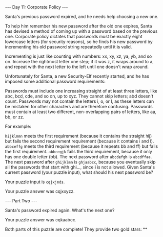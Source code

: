 --- Day 11: Corporate Policy ---

Santa's previous password expired, and he needs help choosing a new one.

To help him remember his new password after the old one expires,
Santa has devised a method of coming up with a password based on the previous one.
Corporate policy dictates that passwords must be exactly eight lowercase letters
(for security reasons), so he finds his new password by incrementing his old password
string repeatedly until it is valid.

Incrementing is just like counting with numbers: xx, xy, xz, ya, yb, and so on.
Increase the rightmost letter one step; if it was z, it wraps around to a, and
repeat with the next letter to the left until one doesn't wrap around.

Unfortunately for Santa, a new Security-Elf recently started, and he has imposed
some additional password requirements:

Passwords must include one increasing straight of at least three letters,
like abc, bcd, cde, and so on, up to xyz. They cannot skip letters; abd doesn't count.
Passwords may not contain the letters i, o, or l, as these letters can be mistaken
for other characters and are therefore confusing.
Passwords must contain at least two different, non-overlapping pairs of letters,
like aa, bb, or zz.

For example:

`hijklmmn` meets the first requirement (because it contains the straight hij)
but fails the second requirement requirement (because it contains i and l).
`abbceffg` meets the third requirement (because it repeats bb and ff) but fails the first requirement.
`abbcegjk` fails the third requirement, because it only has one double letter (bb).
The next password after `abcdefgh` is `abcdffaa`.
The next password after `ghijklmn` is `ghjaabcc`, because you eventually skip all the
passwords that start with ghi..., since i is not allowed.
Given Santa's current password (your puzzle input), what should his next password be?

Your puzzle input is `cqjxjnds`.

Your puzzle answer was cqjxxyzz.

--- Part Two ---

Santa's password expired again. What's the next one?

Your puzzle answer was cqkaabcc.

Both parts of this puzzle are complete! They provide two gold stars: **

